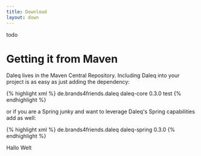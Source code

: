 ```yaml
---
title: Download
layout: down
---
```


todo

# Getting it from Maven

Daleq lives in the Maven Central Repository. Including Daleq into your project is as easy as just adding the dependency:

{% highlight xml %}
<dependency>
    <groupId>de.brands4friends.daleq</groupId>
    <artifactId>daleq-core</artifactId>
    <version>0.3.0</version>
    <scope>test</scope>
</dependency>
{% endhighlight %}

or if you are a Spring junky and want to leverage Daleq's Spring capabilities add as well:

{% highlight xml %}
<dependency>
    <groupId>de.brands4friends.daleq</groupId>
    <artifactId>daleq-spring</artifactId>
    <version>0.3.0</version>
</dependency>
{% endhighlight %}

Hallo Welt
